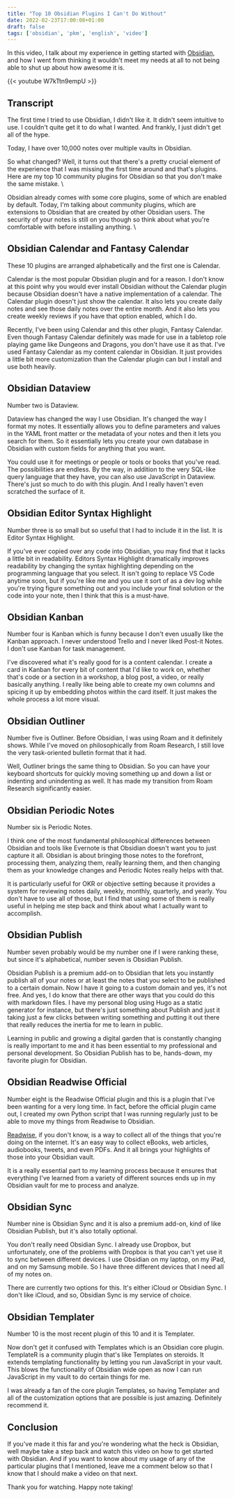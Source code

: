 ```yaml
---
title: "Top 10 Obsidian Plugins I Can't Do Without"
date: 2022-02-23T17:00:08+01:00
draft: false
tags: ['obsidian', 'pkm', 'english', 'video']
---
```

In this video, I talk about my experience in getting started with [Obsidian](https://obsidian.md), and how I went from thinking it wouldn't meet my needs at all to not being able to shut up about how awesome it is.

{{< youtube W7kTtn9empU >}}

## Transcript

The first time I tried to use Obsidian, I didn't like it. It didn't seem intuitive to use. I couldn't quite get it to do what I wanted. And frankly, I just didn't get all of the hype. 

Today, I have over 10,000 notes over multiple vaults in Obsidian. 

So what changed? Well, it turns out that there's a pretty crucial element of the experience that I was missing the first time around and that's plugins. Here are my top 10 community plugins for Obsidian so that you don't make the same mistake. \

Obsidian already comes with some core plugins, some of which are enabled by default. Today, I'm talking about community plugins, which are extensions to Obsidian that are created by other Obsidian users. The security of your notes is still on you though so think about what you're comfortable with before installing anything. \

## Obsidian Calendar and Fantasy Calendar

These 10 plugins are arranged alphabetically and the first one is Calendar. 

Calendar is the most popular Obsidian plugin and for a reason. I don't know at this point why you would ever install Obsidian without the Calendar plugin because Obsidian doesn't have a native implementation of a calendar. The Calendar plugin doesn't just show the calendar. It also lets you create daily notes and see those daily notes over the entire month. And it also lets you create weekly reviews if you have that option enabled, which I do. 

Recently, I've been using Calendar and this other plugin, Fantasy Calendar. Even though Fantasy Calendar definitely was made for use in a tabletop role playing game like Dungeons and Dragons, you don't have use it as that. I've used Fantasy Calendar as my content calendar in Obsidian. It just provides a little bit more customization than the Calendar plugin can but I install and use both heavily. 

## Obsidian Dataview

Number two is Dataview. 

Dataview has changed the way I use Obsidian. It's changed the way I format my notes. It essentially allows you to define parameters and values in the YAML front matter or the metadata of your notes and then it lets you search for them. So it essentially lets you create your own database in Obsidian with custom fields for anything that you want. 

You could use it for meetings or people or tools or books that you've read. The possibilities are endless. By the way, in addition to the very SQL-like query language that they have, you can also use JavaScript in Dataview. There's just so much to do with this plugin. And I really haven't even scratched the surface of it. 

## Obsidian Editor Syntax Highlight

Number three is so small but so useful that I had to include it in the list. It is Editor Syntax Highlight. 

If you've ever copied over any code into Obsidian, you may find that it lacks a little bit in readability. Editors Syntax Highlight dramatically improves readability by changing the syntax highlighting depending on the programming language that you select. It isn't going to replace VS Code anytime soon, but if you're like me and you use it sort of as a dev log while you're trying figure something out and you include your final solution or the code into your note, then I think that this is a must-have. 

## Obsidian Kanban

Number four is Kanban which is funny because I don't even usually like the Kanban approach. I never understood Trello and I never liked Post-it Notes. I don't use Kanban for task management. 

I've discovered what it's really good for is a content calendar. I create a card in Kanban for every bit of content that I'd like to work on, whether that's code or a section in a workshop, a blog post, a video, or really basically anything. I really like being able to create my own columns and spicing it up by embedding photos within the card itself. It just makes the whole process a lot more visual. 

## Obsidian Outliner

Number five is Outliner. Before Obsidian, I was using Roam and it definitely shows. While I've moved on philosophically from Roam Research, I still love the very task-oriented bulletin format that it had. 

Well, Outliner brings the same thing to Obsidian. So you can have your keyboard shortcuts for quickly moving something up and down a list or indenting and unindenting as well. It has made my transition from Roam Research significantly easier. 

## Obsidian Periodic Notes

Number six is Periodic Notes. 

I think one of the most fundamental philosophical differences between Obsidian and tools like Evernote is that Obsidian doesn't want you to just capture it all. Obsidian is about bringing those notes to the forefront, processing them, analyzing them, really learning them, and then changing them as your knowledge changes and Periodic Notes really helps with that. 

It is particularly useful for OKR or objective setting because it provides a system for reviewing notes daily, weekly, monthly, quarterly, and yearly. You don't have to use all of those, but I find that using some of them is really useful in helping me step back and think about what I actually want to accomplish. 

## Obsidian Publish

Number seven probably would be my number one if I were ranking these, but since it's alphabetical, number seven is Obsidian Publish. 

Obsidian Publish is a premium add-on to Obsidian that lets you instantly publish all of your notes or at least the notes that you select to be published to a certain domain. Now I have it going to a custom domain and yes, it's not free. And yes, I do know that there are other ways that you could do this with markdown files. I have my personal blog using Hugo as a static generator for instance, but there's just something about Publish and just it taking just a few clicks between writing something and putting it out there that really reduces the inertia for me to learn in public. 

Learning in public and growing a digital garden that is constantly changing is really important to me and it has been essential to my professional and personal development. So Obsidian Publish has to be, hands-down, my favorite plugin for Obsidian. 

## Obsidian Readwise Official

Number eight is the Readwise Official plugin and this is a plugin that I've been wanting for a very long time. In fact, before the official plugin came out, I created my own Python script that I was running regularly just to be able to move my things from Readwise to Obsidian. 

[Readwise](https://readwise.io), if you don't know, is a way to collect all of the things that you're doing on the internet. It's an easy way to collect eBooks, web articles, audiobooks, tweets, and even PDFs. And it all brings your highlights of those into your Obsidian vault. 

It is a really essential part to my learning process because it ensures that everything I've learned from a variety of different sources ends up in my Obsidian vault for me to process and analyze. 

## Obsidian Sync

Number nine is Obsidian Sync and it is also a premium add-on, kind of like Obsidian Publish, but it's also totally optional. 

You don't really need Obsidian Sync. I already use Dropbox, but unfortunately, one of the problems with Dropbox is that you can't yet use it to sync between different devices. I use Obsidian on my laptop, on my iPad, and on my Samsung mobile. So I have three different devices that I need all of my notes on. 

There are currently two options for this. It's either iCloud or Obsidian Sync. I don't like iCloud, and so, Obsidian Sync is my service of choice. 

## Obsidian Templater

Number 10 is the most recent plugin of this 10 and it is Templater. 

Now don't get it confused with Templates which is an Obsidian core plugin. TemplateR is a community plugin that's like Templates on steroids. It extends templating functionality by letting you run JavaScript in your vault. This blows the functionality of Obsidian wide open as now I can run JavaScript in my vault to do certain things for me. 

I was already a fan of the core plugin Templates, so having Templater and all of the customization options that are possible is just amazing. Definitely recommend it. 

## Conclusion

If you've made it this far and you're wondering what the heck is Obsidian, well maybe take a step back and watch this video on how to get started with Obsidian. And if you want to know about my usage of any of the particular plugins that I mentioned, leave me a comment below so that I know that I should make a video on that next. 

Thank you for watching. Happy note taking!